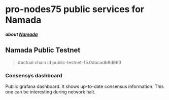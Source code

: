 # pro-nodes75 public services for Namada
#### _about [Namada](https://namada.net/)_


## Namada Public Testnet
> #actual chain id
> public-testnet-15.0dacadb8d663

### Consensys dashboard 
Public grafana dashboard. 
It shows up-to-date consensus information. This one can be interesting during network halt.

